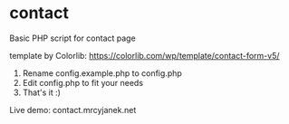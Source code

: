 # contact
Basic PHP script for contact page

template by Colorlib: https://colorlib.com/wp/template/contact-form-v5/

1. Rename config.example.php to config.php
2. Edit config.php to fit your needs
3. That's it :)

Live demo: contact.mrcyjanek.net
